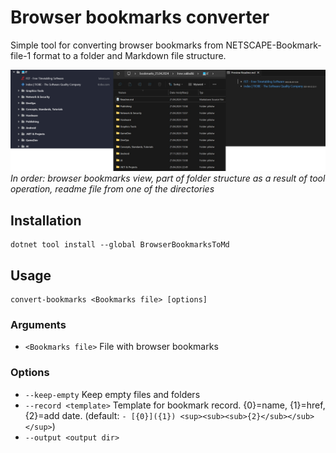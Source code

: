 # Browser bookmarks converter
Simple tool for converting browser bookmarks from NETSCAPE-Bookmark-file-1 format to a folder and Markdown file structure.

![example](Example.png)
*In order: browser bookmarks view, part of folder structure as a result of tool operation, readme file from one of the directories*

## Installation
```
dotnet tool install --global BrowserBookmarksToMd
```
## Usage
  ```
  convert-bookmarks <Bookmarks file> [options]
  ```
### Arguments
  - `<Bookmarks file>`  File with browser bookmarks
### Options
  - `--keep-empty` Keep empty files and folders
  - `--record <template>`  Template for bookmark record. {0}=name, {1}=href, {2}=add date. (default: `- [{0}]({1}) <sup><sub><sub>{2}</sub></sub></sup>`)
  - `--output <output dir>` 
